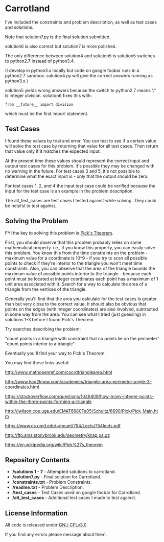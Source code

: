 Carrotland
=============================================

I've included the constraints and problem description, as well as test cases and solutions.

Note that solution7.py is the final solution submitted.

solution6 is also correct but solution7 is more polished.

The only difference between solution4 and solution5 is solution5 switches to python2.7 instead of python3.4.

(I develop in python3.x locally but code on google foobar runs in a python2.7 sandbox.  solution4.py will give the correct answers running as python3.x.)

solution5 yields wrong answers because the switch to python2.7 means '/' is integer division.  solution6 fixes this with:

`from __future__ import division`

which must be the first import statement.



Test Cases
-------------------
I found these values by trial and error.  You can test to see if a certain value will solve the test case by returning that value for all test cases.  Then return that value only if it matches the expected input.

At the present time these values should represent the correct input and output test cases for this problem.  It's possible they may be changed with no warning in the future.  For test cases 3 and 5, it's not possible to determine what the exact input is - only that the output should be zero.

For test cases 1, 2, and 4 the input test case could be verified because the input for the test case is an example in the problem description.

The alt_test_cases are test cases I tested against while solving.  They could be helpful to test against.



Solving the Problem
-------------------
FYI the key to solving this problem is [Pick's Theorem](https://en.wikipedia.org/wiki/Pick%27s_theorem "Pick's Theorem").

First, you should observe that this problem probably relies on some mathematical property.  i.e., if you know this property, you can easily solve this problem.  You know this from the time constraints on the problem - maximum value for a coordinate is 10^9 - if you try to scan all possible points to check if they're interior to the triangle you won't meet time constraints.  Also, you can observe that the area of the triangle bounds the maximum value of possible points interior to the triangle - because each point must be located at integer coordinates each point has a maximum of 1 unit area associated with it.  Search for a way to calculate the area of a triangle from the vertices of the triangle.

Generally you'll find that the area you calculate for the test cases is greater than but very close to the correct value.  It should also be obvious that points on the edges (with integer coordinates) are also involved, subtracted in some way from the area.  You can see what I tried (just guessing) in solutions 1-3 before I found Pick's Theorem.

Try searches describing the problem:

"count points in a triangle with constraint that no points lie on the perimeter"
"count points interior to a triangle"


Eventually you'll find your way to Pick's Theorem.


You may find these links useful:

http://www.mathopenref.com/coordtrianglearea.html

http://www.had2know.com/academics/triangle-area-perimeter-angle-3-coordinates.html

https://stackoverflow.com/questions/1049409/how-many-integer-points-within-the-three-points-forming-a-triangle

http://jwilson.coe.uga.edu/EMAT6680Fa05/Schultz/6690/Pick/Pick_Main.htm

https://www.cs.umd.edu/~mount/754/Lects/754lects.pdf

http://ftp.ams.stonybrook.edu/geometry/knap.ps.gz

https://en.wikipedia.org/wiki/Pick%27s_theorem



Repository Contents
-------------------
* **/solutions 1 - 7** - Attempted solutions to carrotland.
* **/solution7.py** - Final solution for Carrotland.
* **/constraints.txt** - Problem Constraints.
* **/readme.txt** - Problem Description.
* **/test_cases** - Test Cases used on google foobar for Carrotland.
* **/alt_test_cases** - Additional test cases I made to test against.



License Information
-------------------

All code is released under [GNU GPLv3.0](http://www.gnu.org/copyleft/gpl.html).

If you find any errors please message about them.
